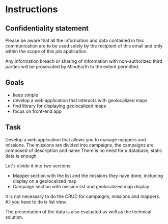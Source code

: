 # Instructions

## Confidentiality statement
Please be aware that all the information and data contained in this communication are to be used solely by the recipient of this email and only within the scope of this job application.

Any information breach or sharing of information with non-authorized third parties will be prosecuted by MindEarth to the extent permitted.

## Goals
 - keep simple
 - develop a web application that interacts with geolocalized maps
 - find library for displaying geolocalized maps
 - focus on front-end app

## Task
Develop a web application that allows you to manage mappers and missions.
The missions are divided into campaigns, the campaigns are composed of description and name
There is no need for a database, static data is enough.

Let's divide it into two sections:
 - Mapper section with the list and the missions they have done, including display on a geolocalized map
 - Campaign section with mission list and geolocalized map display

It is not necessary to do the CRUD for campaigns, missions and mappers. 
All you have to do is list view.

The presentation of the data is also evaluated as well as the technical solution.

